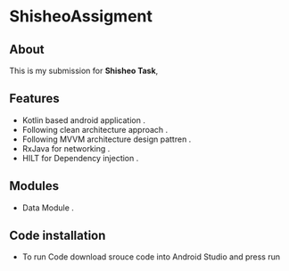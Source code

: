 # ShisheoAssigment

## About
This is my submission for **Shisheo Task**,

## Features
- Kotlin based android application .
- Following clean architecture approach .
- Following MVVM architecture design pattren .
- RxJava for networking .
- HILT for Dependency injection .

## Modules
- Data Module .

## Code installation
- To run Code download srouce code into Android Studio and press run 
